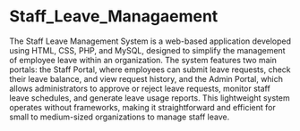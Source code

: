 # Staff_Leave_Managaement
The Staff Leave Management System is a web-based application developed using HTML, CSS, PHP, and MySQL, designed to simplify the management of employee leave within an organization. The system features two main portals: the Staff Portal, where employees can submit leave requests, check their leave balance, and view request history, and the Admin Portal, which allows administrators to approve or reject leave requests, monitor staff leave schedules, and generate leave usage reports. This lightweight system operates without frameworks, making it straightforward and efficient for small to medium-sized organizations to manage staff leave.
